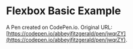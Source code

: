 # Flexbox Basic Example

A Pen created on CodePen.io. Original URL: [https://codepen.io/abbeyjfitzgerald/pen/jwqrZY](https://codepen.io/abbeyjfitzgerald/pen/jwqrZY).


